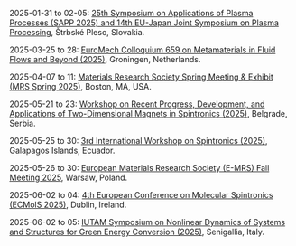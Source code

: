 2025-01-31 to 02-05: [25th Symposium on Applications of Plasma Processes (SAPP 2025) and 14th EU-Japan Joint Symposium on Plasma Processing](https://neon.dpp.fmph.uniba.sk/sapp/ "SAPP 2025 explores plasma processing applications. Topics include plasma-surface interactions, thin film deposition, and plasma-based nanotechnology. The joint EU-Japan symposium emphasizes low-temperature plasmas, plasma diagnostics, and industrial applications like semiconductor manufacturing and biomedical treatments, fostering global collaboration in plasma technology."), Štrbské Pleso, Slovakia.

2025-03-25 to 28: [EuroMech Colloquium 659 on Metamaterials in Fluid Flows and Beyond (2025)](http://659.euromech.org/ "Explores the role of metamaterials in fluid mechanics and related fields. Topics include wave manipulation, fluid-structure interactions, and computational modeling of metamaterials in aerodynamics and acoustics."), Groningen, Netherlands.

2025-04-07 to 11: [Materials Research Society Spring Meeting & Exhibit (MRS Spring 2025)](https://www.mrs.org/meetings-events/annual-meetings/2025-mrs-spring-meeting "Focuses on materials science innovations, covering functional materials, thin films, and quantum materials. Topics include material design, device fabrication, and computational simulations, with applications in energy, photonics, and biomedicine, emphasizing experimental and theoretical approaches."), Boston, MA, USA.

2025-05-21 to 23: [Workshop on Recent Progress, Development, and Applications of Two-Dimensional Magnets in Spintronics (2025)](https://indico.science.upjs.sk/event/212/ "This workshop explores two-dimensional magnets in spintronics, focusing on magnetic van der Waals materials and spin transport. Topics include spin-orbit coupling, magnetic tunneling junctions, and applications in memory devices, emphasizing experimental and theoretical progress in spintronic technologies."), Belgrade, Serbia.

2025-05-25 to 30: [3rd International Workshop on Spintronics (2025)](https://usfq.edu.ec/en/events/international-workshop-spintronics "This workshop explores spintronics, focusing on spin transport, magnetic nanostructures, and spin-based devices. Topics include spin-orbitronics, magnonics, and applications in quantum computing and data storage, emphasizing experimental and theoretical developments in spintronic technologies."), Galapagos Islands, Ecuador.

2025-05-26 to 30: [European Materials Research Society (E-MRS) Fall Meeting 2025](https://www.european-mrs.com/meetings/2025-fall-meeting "The E-MRS Fall Meeting focuses on materials science, covering plasma-processed materials, thin films, and nanomaterials. Topics include plasma deposition, surface engineering, and applications in energy and electronics, emphasizing experimental and computational advancements in material design."), Warsaw, Poland.

2025-06-02 to 04: [4th European Conference on Molecular Spintronics (ECMolS 2025)](https://tcd.ie/physics/conferences/ecmols-2025/ "ECMolS 2025 focuses on molecular spintronics, covering spin transport in organic molecules, molecular magnets, and hybrid interfaces. Topics include spin-polarized currents, quantum coherence, and applications in spintronic devices, emphasizing molecular-scale spin manipulation and design."), Dublin, Ireland.

2025-06-02 to 05: [IUTAM Symposium on Nonlinear Dynamics of Systems and Structures for Green Energy Conversion (2025)](https://iutam.org/events/iutam-symposium-on-nonlinear-dynamics-of-systems-and-structures-for-green-energy-conversion "Focuses on nonlinear dynamics in green energy systems. Topics include vibrational energy harvesting, nonlinear structural dynamics, and computational modeling for renewable energy applications."), Senigallia, Italy.

